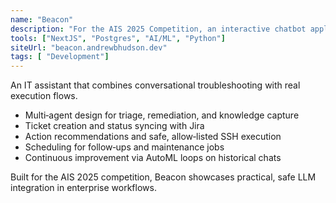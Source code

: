 ```yaml
---
name: "Beacon"
description: "For the AIS 2025 Competition, an interactive chatbot application allowing users to chat with LLMs like ChatGPT to resolve IT issues, submit Jira tickets, recommend and execute allowlisted actions via SSH, schedule tasks, and continuously learn from its interactions via AutoML"
tools: ["NextJS", "Postgres", "AI/ML", "Python"]
siteUrl: "beacon.andrewbhudson.dev"
tags: [ "Development"]
---
```


An IT assistant that combines conversational troubleshooting with real execution flows.

- Multi‑agent design for triage, remediation, and knowledge capture
- Ticket creation and status syncing with Jira
- Action recommendations and safe, allow‑listed SSH execution
- Scheduling for follow‑ups and maintenance jobs
- Continuous improvement via AutoML loops on historical chats

Built for the AIS 2025 competition, Beacon showcases practical, safe LLM integration in enterprise workflows.
